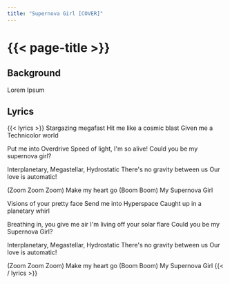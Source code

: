```yaml
---
title: "Supernova Girl [COVER]"
---
```

# {{< page-title >}}

## Background
Lorem Ipsum

## Lyrics
{{< lyrics >}}
Stargazing megafast
Hit me like a cosmic blast
Given me a Technicolor world

Put me into Overdrive
Speed of light, I'm so alive!
Could you be my supernova girl?

Interplanetary, Megastellar, Hydrostatic
There's no gravity between us
Our love is automatic!

(Zoom Zoom Zoom) Make my heart go
(Boom Boom) My Supernova Girl

Visions of your pretty face
Send me into Hyperspace
Caught up in a planetary whirl

Breathing in, you give me air
I'm living off your solar flare
Could you be my Supernova Girl?

Interplanetary, Megastellar, Hydrostatic
There's no gravity between us
Our love is automatic!

(Zoom Zoom Zoom) Make my heart go
(Boom Boom) My Supernova Girl
{{< / lyrics >}}

